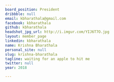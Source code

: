 ```yaml
---
board_position: President
dribbble: null
email: kbharathala@gmail.com
facebook: kbharathala
github: kbharathala
headshot_jpg_url: http://i.imgur.com/YIJ6T7O.jpg
layout: member_page
linkedin: kbharathala
name: Krishna Bharathala
personal_site: null
slug: krishna-bharathala
tagline: waiting for an apple to hit me
twitter: null
year: 2018

---
```

